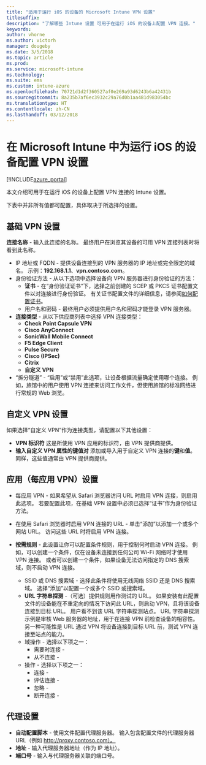 ```yaml
---
title: "适用于运行 iOS 的设备的 Microsoft Intune VPN 设置"
titlesuffix: 
description: "了解哪些 Intune 设置 可用于在运行 iOS 的设备上配置 VPN 连接。"
keywords: 
author: vhorne
ms.author: victorh
manager: dougeby
ms.date: 3/5/2018
ms.topic: article
ms.prod: 
ms.service: microsoft-intune
ms.technology: 
ms.suite: ems
ms.custom: intune-azure
ms.openlocfilehash: 70721d1d2f360527af0e269a93d6243b6a42431b
ms.sourcegitcommit: 8a235b7af6ec3932c29a76d0b1aa481d983054bc
ms.translationtype: HT
ms.contentlocale: zh-CN
ms.lasthandoff: 03/12/2018
---
```

# <a name="configure-vpn-settings-in-microsoft-intune-for-devices-running-ios"></a>在 Microsoft Intune 中为运行 iOS 的设备配置 VPN 设置

[!INCLUDE[azure_portal](./includes/azure_portal.md)]

本文介绍可用于在运行 iOS 的设备上配置 VPN 连接的 Intune 设置。

下表中并非所有值都可配置，具体取决于所选择的设置。

## <a name="base-vpn-settings"></a>基础 VPN 设置


**连接名称** - 输入此连接的名称。 最终用户在浏览其设备的可用 VPN 连接列表时将看到此名称。
- IP 地址或 FQDN - 提供设备连接到的 VPN 服务器的 IP 地址或完全限定的域名。 示例：**192.168.1.1**、**vpn.contoso.com**。
- 身份验证方法 - 从以下选项中选择设备向 VPN 服务器进行身份验证的方法：
    - **证书** - 在“身份验证证书”下，选择之前创建的 SCEP 或 PKCS 证书配置文件以对连接进行身份验证。 有关证书配置文件的详细信息，请参阅[如何配置证书](certificates-configure.md)。
    - 用户名和密码 - 最终用户必须提供用户名和密码才能登录 VPN 服务器。
- **连接类型** - 从以下供应商列表中选择 VPN 连接类型：
    - **Check Point Capsule VPN**
    - **Cisco AnyConnect**
    - **SonicWall Mobile Connect**
    -  **F5 Edge Client**
    - **Pulse Secure**
    - **Cisco (IPSec)**
    - **Citrix**
    - **自定义 VPN**
- “拆分隧道” - “启用”或“禁用”此选项，让设备根据流量确定使用哪个连接。 例如，旅馆中的用户使用 VPN 连接来访问工作文件，但使用旅馆的标准网络进行常规的 Web 浏览。


## <a name="custom-vpn-settings"></a>自定义 VPN 设置

如果选择“自定义 VPN”作为连接类型，请配置以下其他设置：

- **VPN 标识符** 这是所使用 VPN 应用的标识符，由 VPN 提供商提供。
- **输入自定义 VPN 属性的键值对** 添加或导入用于自定义 VPN 连接的**键**和**值**。 同样，这些值通常由 VPN 提供商提供。

## <a name="apps-per-app-vpn-settings"></a>应用（每应用 VPN）设置

- 每应用 VPN - 如果希望从 Safari 浏览器访问 URL 时启用 VPN 连接，则启用此选项。 若要配置此项，在基础 VPN 设置中必须已选择“证书”作为身份验证方法。
- 在使用 Safari 浏览器时启用 VPN 连接的 URL - 单击“添加”以添加一个或多个网站 URL。 访问这些 URL 时将启用 VPN 连接。

- **按需规则** - 此设置让你可以配置条件规则，用于控制何时启动 VPN 连接。 例如，可以创建一个条件，仅在设备未连接到任何公司 Wi-Fi 网络时才使用 VPN 连接。 或者可以创建一个条件，如果设备无法访问指定的 DNS 搜索域，则不启动 VPN 连接。

    - SSID 或 DNS 搜索域 - 选择此条件将使用无线网络 SSID 还是 DNS 搜索域。 选择“添加”以配置一个或多个 SSID 或搜索域。
    - **URL 字符串探测** -（可选）提供规则用作测试的 URL。 如果安装有此配置文件的设备能在不重定向的情况下访问此 URL，则启动 VPN，且将该设备连接到目标 URL。 用户看不到该 URL 字符串探测站点。 URL 字符串探测示例是审核 Web 服务器的地址，用于在连接 VPN 前检查设备的相容性。 另一种可能性是 URL 通过 VPN 将设备连接到目标 URL 前，测试 VPN 连接至站点的能力。
    - 域操作 - 选择以下项之一：
        - 需要时连接 - 
        - 从不连接 - 
    - 操作 - 选择以下项之一：
        - 连接 - 
        - 评估连接 - 
        - 忽略 - 
        - 断开连接 - 


## <a name="proxy-settings"></a>代理设置

- **自动配置脚本** - 使用文件配置代理服务器。 输入包含配置文件的代理服务器 URL（例如 http://proxy.contoso.com）。
- **地址** - 输入代理服务器地址（作为 IP 地址）。
- **端口号** - 输入与代理服务器关联的端口号。

